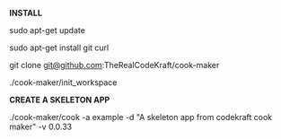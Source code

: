 **INSTALL**

sudo apt-get update

sudo apt-get install git curl

git clone git@github.com:TheRealCodeKraft/cook-maker

./cook-maker/init_workspace

**CREATE A SKELETON APP**

./cook-maker/cook -a example -d "A skeleton app from codekraft cook maker" -v 0.0.33
